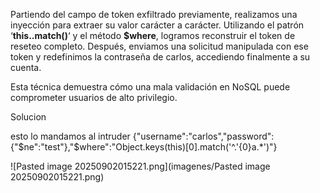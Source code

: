 Partiendo del campo de token exfiltrado previamente, realizamos una inyección para extraer su valor carácter a carácter. Utilizando el patrón ‘**this.<campo>.match()**‘ y el método **$where**, logramos reconstruir el token de reseteo completo. Después, enviamos una solicitud manipulada con ese token y redefinimos la contraseña de carlos, accediendo finalmente a su cuenta.

Esta técnica demuestra cómo una mala validación en NoSQL puede comprometer usuarios de alto privilegio.

Solucion

esto lo mandamos al intruder {"username":"carlos","password":{"$ne":"test"},"$where":"Object.keys(this)[0].match('^.'{0}a.*')"}

![Pasted image 20250902015221.png](imagenes/Pasted image 20250902015221.png)



